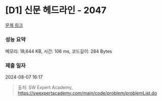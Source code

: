 # [D1] 신문 헤드라인 - 2047 

[문제 링크](https://swexpertacademy.com/main/code/problem/problemDetail.do?contestProbId=AV5QKsLaAy0DFAUq) 

### 성능 요약

메모리: 18,644 KB, 시간: 106 ms, 코드길이: 284 Bytes

### 제출 일자

2024-08-07 16:17



> 출처: SW Expert Academy, https://swexpertacademy.com/main/code/problem/problemList.do